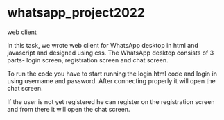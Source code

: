 # whatsapp_project2022

web client

In this task, we wrote  web client for WhatsApp desktop in html and javascript and designed using css.
The WhatsApp desktop consists of 3 parts-
login screen, registration screen and chat screen.

To run the code you have to start running the login.html code and login in using username and password. After connecting properly it will open the chat screen.

If the user is not yet registered he can register on the registration screen and from there it will open the chat screen.
